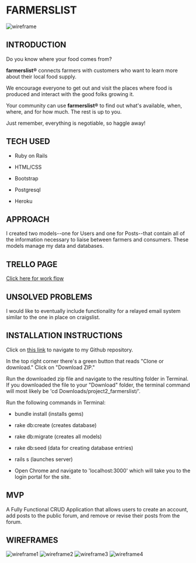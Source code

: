 # FARMERSLIST

![wireframe](./app/assets/images/farm.jpg)

## INTRODUCTION

Do you know where your food comes from?

**farmerslist®** connects farmers with customers who want to learn more about their local food supply.

We encourage everyone to get out and visit the places where food is produced and interact with the good folks growing it.

Your community can use **farmerslist®** to find out what's available, when, where, and for how much. The rest is up to you.

Just remember, everything is negotiable, so haggle away!

## TECH USED

* Ruby on Rails

* HTML/CSS

* Bootstrap

* Postgresql

* Heroku

## APPROACH

I created two models--one for Users and one for Posts--that contain all of the information necessary to liaise between farmers and consumers. These models manage my data and databases.


## TRELLO PAGE

[Click here for work flow](https://trello.com/b/oO3KZeB3/wdi-project-2-farmerslist)

## UNSOLVED PROBLEMS

I would like to eventually include functionality for a relayed email system similar to the one in place on craigslist.

## INSTALLATION INSTRUCTIONS

Click on [this link](https://github.com/tomasfaustin/project2_farmerslist) to navigate to my Github repository.

In the top right corner there's a green button that reads "Clone or download." Click on "Download ZIP."

Run the downloaded zip file and navigate to the resulting folder in Terminal. If you downloaded the file to your "Download" folder, the terminal command will most likely be 'cd Downloads/project2_farmerslist/'.

Run the following commands in Terminal:

* bundle install (installs gems)

* rake db:create (creates database)

* rake db:migrate (creates all models)

* rake db:seed (data for creating database entries)

* rails s (launches server)

* Open Chrome and navigate to 'localhost:3000' which will take you to the login portal for the site.

## MVP

A Fully Functional CRUD Application that allows users to create an account, add posts to the public forum, and remove or revise their posts from the forum.



## WIREFRAMES
![wireframe1](./app/assets/images/login.jpg)
![wireframe2](./app/assets/images/categories.jpg)
![wireframe3](./app/assets/images/post.jpg)
![wireframe4](./app/assets/images/erd.jpg)

